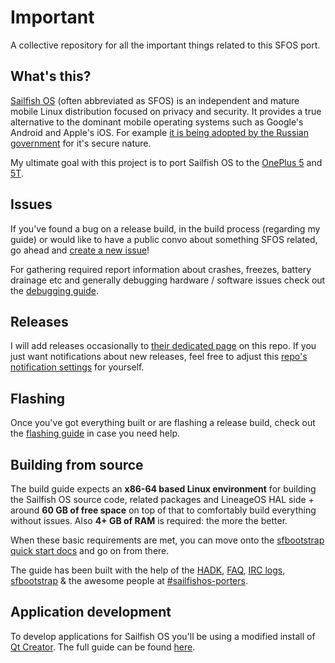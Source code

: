 # Important
A collective repository for all the important things related to this SFOS port.

## What's this?

[Sailfish OS](https://sailfishos.org/) (often abbreviated as SFOS) is an independent and mature mobile Linux distribution focused on privacy and security. It provides a true alternative to the dominant mobile operating systems such as Google's Android and Apple's iOS. For example [it is being adopted by the Russian government](https://techcrunch.com/2016/11/29/jollas-sailfish-os-now-certified-as-russias-first-android-alternative/) for it's secure nature.

My ultimate goal with this project is to port Sailfish OS to the [OnePlus 5](https://www.gsmarena.com/oneplus_5-8647.php) and [5T](https://www.gsmarena.com/oneplus_5t-8912.php).

## Issues

If you've found a bug on a release build, in the build process (regarding my guide) or would like to have a public convo about something SFOS related, go ahead and [create a new issue](../../issues)!

For gathering required report information about crashes, freezes, battery drainage etc and generally debugging hardware / software issues check out the [debugging guide](DEBUGGING.md).

## Releases

I will add releases occasionally to [their dedicated page](../../releases) on this repo. If you just want notifications about new releases, feel free to adjust this [repo's notification settings](https://help.github.com/en/articles/watching-and-unwatching-releases-for-a-repository) for yourself.

## Flashing

Once you've got everything built or are flashing a release build, check out the [flashing guide](FLASHING.md) in case you need help.

## Building from source

The build guide expects an **x86-64 based Linux environment** for building the Sailfish OS source code, related packages and LineageOS HAL side + around **60 GB of free space** on top of that to comfortably build everything without issues. Also **4+ GB of RAM** is required: the more the better.

When these basic requirements are met, you can move onto the [sfbootstrap quick start docs](https://github.com/JamiKettunen/sfbootstrap#quick-start) and go on from there.

The guide has been built with the help of the [HADK](https://sailfishos.org/develop/hadk/), [FAQ](https://github.com/mer-hybris/hadk-faq), [IRC logs](https://piggz.co.uk/sailfishos-porters-archive/index.php), [sfbootstrap](https://github.com/JamiKettunen/sfbootstrap) & the awesome people at [#sailfishos-porters](https://web.libera.chat/#sailfishos-porters).

## Application development

To develop applications for Sailfish OS you'll be using a modified install of [Qt Creator](https://www.qt.io/). The full guide can be found [here](https://sailfishos.org/wiki/Application_SDK).
